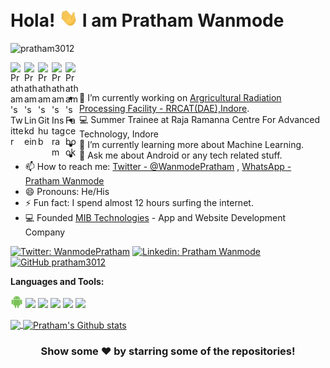 # Hola! <img src="https://raw.githubusercontent.com/ABSphreak/ABSphreak/master/gifs/Hi.gif" width="30px"> I am Pratham Wanmode

<p align="left"> <img src="https://komarev.com/ghpvc/?username=pratham3012&label=Views&color=blue&style=plastic" alt="pratham3012" /> </p>

<a href="https://twitter.com/WanmodePratham">
  <img align="left" alt="Pratham's Twitter" width="22px" src="https://assets.stickpng.com/thumbs/580b57fcd9996e24bc43c53e.png" />
</a>
<a href="https://www.linkedin.com/in/pratham-wanmode-3096bb158/">
  <img align="left" alt="Pratham's Linkdein" width="22px" src="https://image.flaticon.com/icons/png/512/174/174857.png" />
</a>
<a href="https://github.com/pratham3012">
  <img align="left" alt="Pratham's Github" width="22px" src="https://cdn.jsdelivr.net/npm/simple-icons@v3/icons/github.svg" />
</a>
<a href="https://instagram.com/pratham_wanmode/">
  <img align="left" alt="Pratham's Instagram" width="22px" src="https://assets.stickpng.com/images/580b57fcd9996e24bc43c521.png" />
</a>
<a href="https://www.facebook.com/pratham.wanmode.7/">
  <img align="left" alt="Pratham's Facebook" width="22px" src="https://pngimg.com/uploads/facebook_logos/facebook_logos_PNG19754.png" />
</a>


<br/>
<br/>



- 🔭 I’m currently working on [Argricultural Radiation Processing Facility - RRCAT(DAE),Indore](https://github.com/EBRPF/arpf).
- 💻 Summer Trainee at Raja Ramanna Centre For Advanced Technology, Indore
- 🌱 I’m currently learning more about Machine Learning.
- 💬 Ask me about Android or any tech related stuff.
- 📫 How to reach me: [Twitter - @WanmodePratham](https://twitter.com/WanmodePratham) , [WhatsApp - Pratham Wanmode](https://wa.link/0qag4r)
- 😄 Pronouns: He/His
- ⚡ Fun fact: I spend almost 12 hours surfing the internet.
- 💻 Founded [MIB Technologies](https://mibtechnologies.in) - App and Website Development Company 

[![Twitter: WanmodePratham](https://img.shields.io/twitter/follow/WanmodePratham?style=social)](https://twitter.com/WanmodePratham)
[![Linkedin: Pratham Wanmode](https://img.shields.io/badge/-pratham3012-blue?style=flat-square&logo=Linkedin&logoColor=white&link=https://www.linkedin.com/in/pratham-wanmode-3096bb158/)](https://www.linkedin.com/in/pratham-wanmode-3096bb158/)
[![GitHub pratham3012](https://img.shields.io/github/followers/pratham3012?label=follow&style=social)](https://github.com/pratham3012)


**Languages and Tools:**  


<code><img height="20" src="https://raw.githubusercontent.com/github/explore/80688e429a7d4ef2fca1e82350fe8e3517d3494d/topics/android/android.png"></code>
<code><img height="20" src="https://logodownload.org/wp-content/uploads/2019/10/photoshop-logo-0.png"></code>
<code><img height="20" src="https://upload.wikimedia.org/wikipedia/commons/thumb/c/c2/Adobe_XD_CC_icon.svg/512px-Adobe_XD_CC_icon.svg.png"></code>
<code><img height="20" src="https://upload.wikimedia.org/wikipedia/commons/thumb/3/38/Jupyter_logo.svg/1200px-Jupyter_logo.svg.png"></code>
<code><img height="20" src="https://cdn.freebiesupply.com/logos/large/2x/kotlin-1-logo-png-transparent.png"></code>
<code><img height="20" src="http://assets.stickpng.com/images/5848152fcef1014c0b5e4967.png"></code>



<a href="https://github.com/pratham3012">
  <img align="center" src="https://github-readme-stats.vercel.app/api/top-langs/?username=pratham3012&theme=light&hide_langs_below=1" />
</a>
<a href="https://github.com/pratham3012">
 <img align="center" src="https://github-readme-stats.vercel.app/api?username=pratham3012&show_icons=true&theme=light&line_height=27" alt="Pratham's Github stats"/>
</a>


<div align="center">

### Show some ❤️ by starring some of the repositories!

</div>

